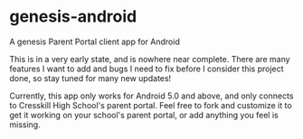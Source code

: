 # genesis-android
A genesis Parent Portal client app for Android

This is in a very early state, and is nowhere near complete. There 
are many features I want to add and bugs I need to fix before I
consider this project done, so stay tuned for many new updates!

Currently, this app only works for Android 5.0 and above, and 
only connects to Cresskill High School's parent portal. Feel
free to fork and customize it to get it working on your school's
parent portal, or add anything you feel is missing.
